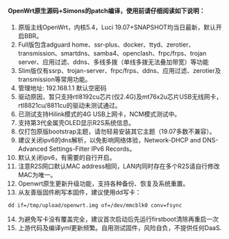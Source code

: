 #### OpenWrt原生源码+Simons的patch编译，使用前请仔细阅读如下说明：
1. 原版主线OpenWrt，内核5.4，Luci 19.07+SNAPSHOT均当日最新，默认开启BBR。
2. Full版包含adguard home、ssr-plus、docker、ttyd、zerotier、transmission、smartdns、samba4、openclash、frpc/frps、trojan server、应用过滤、ddns、多线多拨（单线多拨无法叠加带宽）等功能
3. Slim版仅有ssrp、trojan-server、frpc/frps、ddns、应用过滤、zerotier及transmission等常用功能。 
4. 管理地址: 192.168.1.1 默认空密码
5. 驱动原因，暂只支持rtl8192cu芯片(仅2.4G)及mt76x2u芯片USB无线网卡，rtl8821cu/8811cu的驱动未测试通过。
6. 已测试支持Hilink模式的4G USB上网卡，NCM模式测试中。
7. 支持第3代金属壳OLED显示R2S系统信息。
8. 仅打包原版bootstrap主题，请勿轻易安装其它主题（19.07多数不兼容）。
9. 建议关闭ipv6的dns解析，以免影响网络体验，Network-DHCP and DNS-Advanced Settings-Filter IPv6 Records。
10. 默认关闭ipv6，有需要的自行开启。
11. 注意R2S网口默认MAC address相同，LAN内同时存在多个R2S请自行修改MAC为唯一。
12. Openwrt原生更新升级功能，支持各种备份、恢复及系统重置。
13. 从友善版固件刷写本固件，建议使用dd写卡：
```
dd if=/tmp/upload/openwrt.img of=/dev/mmcblk0 conv=fsync
```
14. 为避免写卡没有覆盖完全，建议首次启动后先运行firstboot清除再重启一次
15. 上游代码及编译yml更新频繁。自用测试固件，风险自负，不提供任何DaaS.
